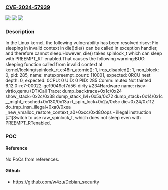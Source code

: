 ### [CVE-2024-57939](https://cve.mitre.org/cgi-bin/cvename.cgi?name=CVE-2024-57939)
![](https://img.shields.io/static/v1?label=Product&message=Linux&color=blue)
![](https://img.shields.io/static/v1?label=Version&message=76d2a0493a17d4c8ecc781366850c3c4f8e1a446%3C%208c38baa03ac8e18140faf36a3b955d30cad48e74%20&color=brighgreen)
![](https://img.shields.io/static/v1?label=Vulnerability&message=n%2Fa&color=brighgreen)

### Description

In the Linux kernel, the following vulnerability has been resolved:riscv: Fix sleeping in invalid context in die()die() can be called in exception handler, and therefore cannot sleep.However, die() takes spinlock_t which can sleep with PREEMPT_RT enabled.That causes the following warning:BUG: sleeping function called from invalid context at kernel/locking/spinlock_rt.c:48in_atomic(): 1, irqs_disabled(): 1, non_block: 0, pid: 285, name: mutexpreempt_count: 110001, expected: 0RCU nest depth: 0, expected: 0CPU: 0 UID: 0 PID: 285 Comm: mutex Not tainted 6.12.0-rc7-00022-ge19049cf7d56-dirty #234Hardware name: riscv-virtio,qemu (DT)Call Trace:    dump_backtrace+0x1c/0x24    show_stack+0x2c/0x38    dump_stack_lvl+0x5a/0x72    dump_stack+0x14/0x1c    __might_resched+0x130/0x13a    rt_spin_lock+0x2a/0x5c    die+0x24/0x112    do_trap_insn_illegal+0xa0/0xea    _new_vmalloc_restore_context_a0+0xcc/0xd8Oops - illegal instruction [#1]Switch to use raw_spinlock_t, which does not sleep even with PREEMPT_RTenabled.

### POC

#### Reference
No PoCs from references.

#### Github
- https://github.com/w4zu/Debian_security

